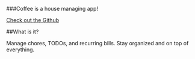 ###Coffee is a house managing app!

<a href="https://github.com/khwang/coffee">Check out the Github</a>

##What is it?

Manage chores, TODOs, and recurring bills. Stay organized and on top of everything.